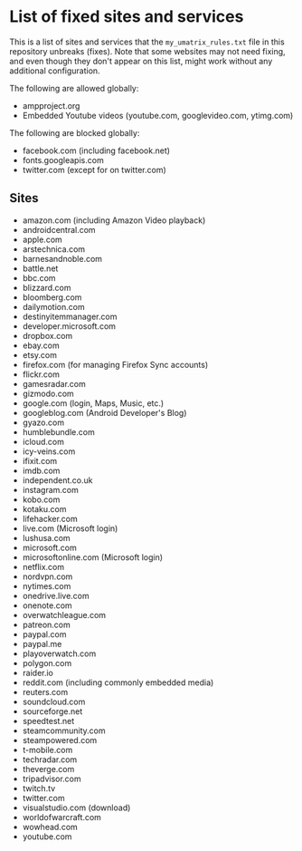 # List of fixed sites and services
This is a list of sites and services that the `my_umatrix_rules.txt` file in this repository unbreaks (fixes). Note that some websites may not need fixing, and even though they don't appear on this list, might work without any additional configuration.

The following are allowed globally:
- ampproject.org
- Embedded Youtube videos (youtube.com, googlevideo.com, ytimg.com)

The following are blocked globally:
- facebook.com (including facebook.net)
- fonts.googleapis.com
- twitter.com (except for on twitter.com)

## Sites
- amazon.com (including Amazon Video playback)
- androidcentral.com
- apple.com
- arstechnica.com
- barnesandnoble.com
- battle.net
- bbc.com
- blizzard.com
- bloomberg.com
- dailymotion.com
- destinyitemmanager.com
- developer.microsoft.com
- dropbox.com
- ebay.com
- etsy.com
- firefox.com (for managing Firefox Sync accounts)
- flickr.com
- gamesradar.com
- gizmodo.com
- google.com (login, Maps, Music, etc.)
- googleblog.com (Android Developer's Blog)
- gyazo.com
- humblebundle.com
- icloud.com
- icy-veins.com
- ifixit.com
- imdb.com
- independent.co.uk
- instagram.com
- kobo.com
- kotaku.com
- lifehacker.com
- live.com (Microsoft login)
- lushusa.com
- microsoft.com
- microsoftonline.com (Microsoft login)
- netflix.com
- nordvpn.com
- nytimes.com
- onedrive.live.com
- onenote.com
- overwatchleague.com
- patreon.com
- paypal.com
- paypal.me
- playoverwatch.com
- polygon.com
- raider.io
- reddit.com (including commonly embedded media)
- reuters.com
- soundcloud.com
- sourceforge.net
- speedtest.net
- steamcommunity.com 
- steampowered.com
- t-mobile.com
- techradar.com
- theverge.com
- tripadvisor.com
- twitch.tv
- twitter.com
- visualstudio.com (download)
- worldofwarcraft.com
- wowhead.com
- youtube.com